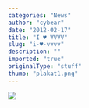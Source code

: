 ```yaml
---
categories: "News"
author: "cybear"
date: "2012-02-17"
title: "I ♥ VVVV"
slug: "i-♥-vvvv"
description: ""
imported: "true"
originalType: "stuff"
thumb: "plakat1.png"
---
```



![](plakat1.png) 


